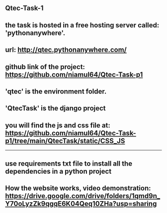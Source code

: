 ## Qtec-Task-1

## the task is hosted in a free hosting server called: 'pythonanywhere'.
## url: http://qtec.pythonanywhere.com/

## github link of the project: https://github.com/niamul64/Qtec-Task-p1

## 'qtec' is the environment folder.
## 'QtecTask' is the django project
## you will find the js and css file at: https://github.com/niamul64/Qtec-Task-p1/tree/main/QtecTask/static/CSS_JS

<hr>

## use requirements txt file to install all the dependencies in a python project

## How the website works, video demonstration: https://drive.google.com/drive/folders/1qmd9n_Y70oLyzZk9qgqE6K04Qeq10ZHa?usp=sharing